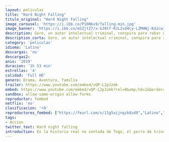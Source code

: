 ```yaml
---
layout: peliculas
title: "Hard Night Falling"
titulo_original: "Hard Night Falling"
image_carousel: 'https://i.ibb.co/P16Nkx9/falling-min.jpg'
image_banner: 'https://i.ibb.co/mSZjtZ7/x-GJ0tf-RJL2vd4cy-LZMHWj-Kdzcw1-min.jpg'
description: Goro, un autor intelectual criminal, conspira para robar un enorme alijo de oro de la familia Rossini. Sin el conocimiento de Goro y sus soldados de la fortuna, uno de los invitados de Rossini es un agente extranjero altamente capacitado que lucha no solo por salvar a los rehenes y el oro, sino a su familia en peligro.
description_corta: Goro, un autor intelectual criminal, conspira para robar un enorme alijo de oro de la familia Rossini. Sin el conocimiento de Goro y sus soldados de la fortuna, uno de los invitados de Rossini es un...
category: 'peliculas'
idioma: 'Latino'
descargas: 'no'
descargas2:
anio: '2019'
duracion: '1h 53 min'
estrellas: '4'
calidad: 'Full HD'
genero: Drama, Aventura, familia
trailer: https://www.youtube.com/embed/vQP-L2pJzmk
embed: https://www.youtube.com/embed/vQP-L2pJzmk?rel=0&amp;hd=1&border=0&wmode=opaque&enablejsapi=1&modestbranding=1&controls=1&showinfo=1
sandbox: allow-same-origin allow-forms
reproductor: fembed
netflix: 'no'
clasificacion: '+9'
reproductores_fembed: ["https://feurl.com/v/11g5xijnqzk0zd8","Latino","https://feurl.com/v/l0l0qbnz3865g82","Latino","https://feurl.com/v/36j72im6l5kg7qr","Latino","https://jplayer.club/v/j8qdlsd6exz--6l","Latino","https://feurl.com/v/y3yezie7wyr88pw","Latino"]
tags:
- Accion
twitter_text: Hard night falling
introduction: Es la historia real no contada de Togo, el perro de trineo quien dirigió la carrera más difícil de 1925, aunque la mayoría lo consideraba demasiado pequeño y débil para liderar una carrera tan intensa. ..
---
```













